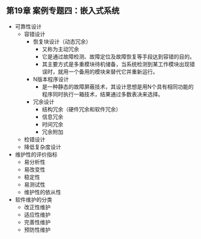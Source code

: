 ## 第19章 案例专题四：嵌入式系统
- 可靠性设计
	- 容错设计
		- 恢复块设计（动态冗余）
			- 又称为主动冗余
			- 它是通过故障检测、故障定位及故障恢复等手段达到容错的目的。
			- 其主要方式是多重模块待机储备，当系统检测到某工作模块出现错误时，就用一个备用的模块来替代它并重新运行。
		- N版本程序设计
			- 是一种静态的故障屏蔽技术，其设计思想是用N个具有相同功能的程序同时执行一箱技术，结果通过多数表决来选择。
		- 冗余设计
			- 结构冗余（硬件冗余和软件冗余）
			- 信息冗余
			- 时间冗余
			- 冗余附加
	- 检错设计
	- 降低复杂度设计
- 维护性的评价指标
	- 易分析性
	- 易改变性
	- 稳定性
	- 易测试性
	- 维护性的依从性
- 软件维护的分类
	- 改正性维护
	- 适应性维护
	- 完善性维护
	- 预防性维护